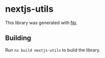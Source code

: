# nextjs-utils

This library was generated with [Nx](https://nx.dev).

## Building

Run `nx build nextjs-utils` to build the library.
